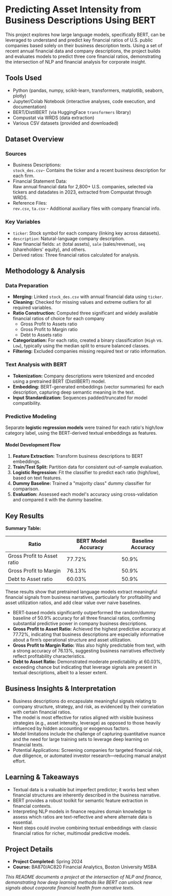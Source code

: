 # Predicting Asset Intensity from Business Descriptions Using BERT

This project explores how large language models, specifically BERT, can be leveraged to understand and predict key financial ratios of U.S. public companies based solely on their business description texts. Using a set of recent annual financial data and company descriptions, the project builds and evaluates models to predict three core financial ratios, demonstrating the intersection of NLP and financial analysis for corporate insight.

## Tools Used

- Python (pandas, numpy, scikit-learn, transformers, matplotlib, seaborn, plotly)
- Jupyter/Colab Notebook (interactive analyses, code execution, and documentation)
- BERT/DistilBERT (via HuggingFace `transformers` library)
- Compustat via WRDS (data extraction)
- Various CSV datasets (provided and downloaded)

## Dataset Overview

### Sources

- Business Descriptions:  
  `stock_des.csv`- Contains the ticker and a recent business description for each firm.
- Financial Statement Data:  
  Raw annual financial data for 2,800+ U.S. companies, selected via tickers and datadates in 2023, extracted from Compustat through WRDS.
- Reference Files:  
  `rev.csv`, `ta.csv` - Additional auxiliary files with company financial info.

### Key Variables

- `ticker`: Stock symbol for each company (linking key across datasets).
- `description`: Natural-language company description.
- Raw financial fields: `at` (total assets), `sale` (sales/revenue), `seq` (shareholders' equity), and others.
- Derived ratios: Three financial ratios calculated for analysis.

## Methodology & Analysis

### Data Preparation

- **Merging:** Linked `stock_des.csv` with annual financial data using `ticker`.
- **Cleaning:** Checked for missing values and extreme outliers for all required variables.
- **Ratio Construction:** Computed three significant and widely available financial ratios of choice for each company
  - Gross Profit to Assets ratio
  - Gross Profit to Margin ratio
  - Debt to Assets ratio
- **Categorization:** For each ratio, created a binary classification (`High` vs. `Low`), typically using the median split to ensure balanced classes.
- **Filtering:** Excluded companies missing required text or ratio information.

### Text Analysis with BERT

- **Tokenization:** Company descriptions were tokenized and encoded using a pretrained BERT (DistilBERT) model.
- **Embedding:** BERT-generated embeddings (vector summaries) for each description, capturing deep semantic meaning in the text.
- **Input Standardization:** Sequences padded/truncated for model compatibility.

### Predictive Modeling

Separate **logistic regression models** were trained for each ratio's high/low category label, using the BERT-derived textual embeddings as features.

#### Model Development Flow

1. **Feature Extraction:** Transform business descriptions to BERT embeddings.
2. **Train/Test Split:** Partition data for consistent out-of-sample evaluation.
3. **Logistic Regression:** Fit the classifier to predict each ratio (high/low), based on text features.
4. **Dummy Baseline:** Trained a "majority class" dummy classifier for comparison.
5. **Evaluation:** Assessed each model's accuracy using cross-validation and compared it with the dummy baseline.

## Key Results

**Summary Table:**

| Ratio                       | BERT Model Accuracy | Baseline Accuracy |
|-----------------------------|--------------------|------------------|
| Gross Profit to Asset ratio | 77.72%             | 50.9%            |
| Gross Profit to Margin      | 76.13%             | 50.9%            |
| Debt to Asset ratio         | 60.03%             | 50.9%            |

These results show that pretrained language models extract meaningful financial signals from business narratives, particularly for profitability and asset utilization ratios, and add clear value over naive baselines.

- BERT-based models significantly outperformed the random/dummy baseline of 50.9% accuracy for all three financial ratios, confirming substantial predictive power in company business descriptions.
- **Gross Profit to Asset Ratio:** Achieved the highest predictive accuracy at 77.72%, indicating that business descriptions are especially informative about a firm’s operational structure and asset utilization.
- **Gross Profit to Margin Ratio:** Was also highly predictable from text, with a strong accuracy of 76.13%, suggesting business narratives effectively reflect profitability characteristics.
- **Debt to Asset Ratio:** Demonstrated moderate predictability at 60.03%, exceeding chance but indicating that leverage signals are present in textual descriptions, albeit to a lesser extent.

## Business Insights & Interpretation

- Business descriptions do encapsulate meaningful signals relating to company structure, strategy, and risk, as evidenced by their correlation with certain financial ratios.
- The model is most effective for ratios aligned with visible business strategies (e.g., asset intensity, leverage) as opposed to those heavily influenced by hidden accounting or exogenous factors.
- Model limitations include the challenge of capturing quantitative nuance and the need for large training sets to leverage deep learning on financial texts.
- Potential Applications: Screening companies for targeted financial risk, due diligence, or automated investor research—reducing manual analyst effort.

## Learning & Takeaways

- Textual data is a valuable but imperfect predictor; it works best when financial structures are inherently described in the business narrative.
- BERT provides a robust toolkit for semantic feature extraction in financial contexts.
- Interpreting NLP models in finance requires domain knowledge to assess which ratios are text-reflective and where alternate data is essential.
- Next steps could involve combining textual embeddings with classic financial ratios for richer, multimodal predictive models.

## Project Details

- **Project Completed:** Spring 2024  
- **Course:** BA870/AC820 Financial Analytics, Boston University MSBA

*This README documents a project at the intersection of NLP and finance, demonstrating how deep learning methods like BERT can unlock new signals about corporate financial health from narrative texts.*
